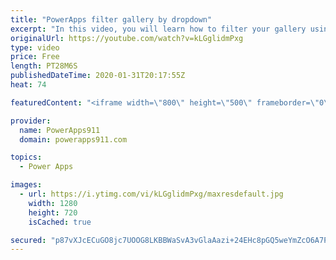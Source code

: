 ```yaml
---
title: "PowerApps filter gallery by dropdown"
excerpt: "In this video, you will learn how to filter your gallery using one dropdown, two dropdowns, and a search box. Lots of fun to be learned here. We also cover the distinct function and the collect function along the way.   Power Apps training at https://training.PowerApps911.com"
originalUrl: https://youtube.com/watch?v=kLGglidmPxg
type: video
price: Free
length: PT28M6S
publishedDateTime: 2020-01-31T20:17:55Z
heat: 74

featuredContent: "<iframe width=\"800\" height=\"500\" frameborder=\"0\" src=\"https://www.youtube.com/embed/kLGglidmPxg\" allow=\"accelerometer; autoplay; encrypted-media; gyroscope; picture-in-picture\" allowfullscreen></iframe>"

provider:
  name: PowerApps911
  domain: powerapps911.com

topics:
  - Power Apps

images:
  - url: https://i.ytimg.com/vi/kLGglidmPxg/maxresdefault.jpg
    width: 1280
    height: 720
    isCached: true

secured: "p87vXJcECuGO8jc7UOOG8LKBBWaSvA3vGlaAazi+24EHc8pGQ5weYmZcO6A7PKapm4PJNGDifyYqe0RuHiIjbs6TZa2GGxGGjzMx3G0rM7SK4w6xET0Pk597LIBgXaVCcnr9JyTedcq9WxY447vqS9jpdHkEERBuQa3d1a2SG4UvG6glsHesaD3p2fdJ9F9Bia3JqXjbefujztYFKsUS9X2Q3IlzkmfQXze9IkWKhee5xBU/dkl3rswWybJDzxAtCVtd1LxVSK7pwo6YwtfnPPpbJfIyjavG+eqGM/UopkNvEa4NOprjiejf9e+Bym7sX7YqOLtbOG3BXcqZJYMQ05SvE44Irp8Mf4pQul7FYFXpqpyyicQPzhs2jtgBRofW2fu/hjSEEnUWQ9z/mqv1jA==;AgEul75Od4seCYfvDLk93A=="
---
```


